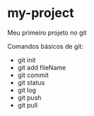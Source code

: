 # my-project

Meu primeiro projeto no git

Comandos básicos de git:

- git init
- git add fileName
- git commit
- git status
- git log
- git push
- git pull
